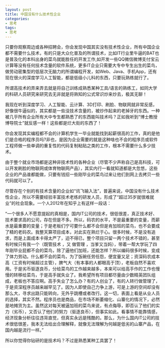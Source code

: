 ```yaml
---
layout: post
title: 中国没有什么技术性企业
categories:
- 思考
tags:
- 思考
---
```


只要你观察周边或各种招聘会，你会发现中国其实没有技术性企业，所有中国企业都不需要什么技术，有的只是大众化普及的所谓技术，<!--more-->比如IT行业里牛逼的BAT也是普及化的本科出身的菜鸟就能胜任的开发工作,如开发一些QQ微信微博支付宝云计算等没有任何技术含量的软件系统，更多IT企业只需要大专中专生出生的菜鸟，做劳动密集型的低层次无脑力的所谓编程开发，如Web、Java、手机App，还有现在很火的深度学习人工智能，都是低级小儿科的东西，只要玩熟练就行了。

所谓高技术的弄来弄去就是将自己训练成熟悉某种工具/语言的熟练工，如同大学的科研人员研究来研究去无非就是将熟知的公式常识炒来炒去，极其无聊！

我现在听到深度学习、人工智能、云计算、3D打印、刷脸、物联网就非常反感，好像很牛逼似的，其实都是一些没技术含量的，被炒作起来的老掉牙的东西。一种被几乎所有企业所有大中专生都熟悉了的东西能叫技术吗？正如我听到“博士教授博导院士”就反感一样！这些都是烂大街的东西了！

你会发现其实编程都不会的计算机学生一毕业就能找到起薪很高的工作，真的是他们是合格的程序员吗?非也，是因为企业需要的就是这种啥也不会的程序员或软件工程师做一些单调的重复性的代码复制粘贴之类的工作，根本不需要什么多少技术。

由于整个就业市场都是这种非技术性的各种企业（尽管不少声称自己是高科技，可以开发刷脸的物联网或体育物联网产品），其实内行一看就知道都是大忽悠，这些企业的产品谁都能做，只要有钱招一些刚毕业的菜鸟过来让他们到网上去拷贝一些代码就可以了。

尽管存在个别的有技术含量的企业如“讯飞输入法”，普遍来说，中国没有什么技术性企业，所以不需要经验丰富技术老练的研发人员，形成了“超过35岁就很难就业”的社会现象。一个人2012年在知乎上有这样一段话：

“一个很多人不愿意提起的真相是，国内IT公司的技术，很低很差，真正技术好、技术要求高的公司，存在但是不多。所以，码农的水平，不是最重要的变量，而薪水是最重要的变量；于是老板们宁可要什么都不会但是肯加班的菜鸟，也不会要成了精的老码农。我整天算项目成本，对此实在熟烂于心。很多时候，不是没有追求，而是上面成本卡得太严了，迫不得已，整个项目只留一两个技术不错的，甚至有时候只有我一个（既管技术 ，又 做管理 ，当爹又当妈），带着一帮大学玩了四年刚毕业屁都不会的菜鸟，除了逼他们加班，还能怎样？所以编码很多时候，变成了体力劳动。什么都不会的菜鸟，为了饭碗任劳任怨，便宜量又足；资深码农成本高（工资有时候超过主管），脾气大（有本事的人都眼高于顶），老板自然不喜欢用。于是劣币驱逐良币，分给菜鸟的工作越来越多，本来可以给高手作的工作也慢慢的转移给菜鸟，于是高手就失业了。我希望所有项目都尽量由少数精英团队组成，老板也不答应啊。高手失业了怎么办？有的人创业了，有的人转行做管理了，于是资深程序员越来越罕见了。因为人即使自己力争上游，可是上游的空间却没有那么大，寻求出路只能转向，无外乎跳槽或者改行。这一切，表面上看是从业人员的选择，其实不然。程序员也是商品，在市场不断萎缩化、山寨化的情况下，必然是地摊货为主。虽然这对每天被逼加班的菜鸟来说，有点侮辱，即否认了他们的实力（劣币），又否认了他们的努力（驱逐良币），但事实如此。看事情不能靠情感，经济现象分析往往违背直觉，但真实永远是残酷的。那么，为什么国内IT公司的技术很低很差，我本无法给出合理解释，就像无法理解为何越是低劣的山寨产品，在国内越是流行一样。”


所以你觉得你钻研的是技术吗？不过是熟悉某种工具罢了！